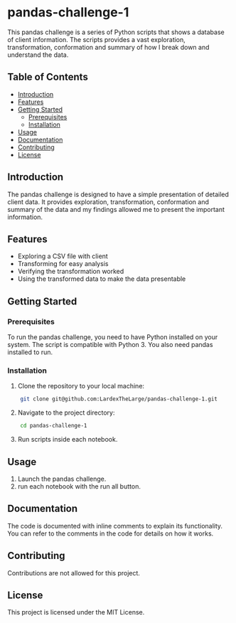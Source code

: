 # pandas-challenge-1

This pandas challenge is a series of Python scripts that shows a database of client information. The scripts provides a vast exploration, transformation, conformation and summary of how I break down and understand the data.

## Table of Contents

- [Introduction](#introduction)
- [Features](#features)
- [Getting Started](#getting-started)
  - [Prerequisites](#prerequisites)
  - [Installation](#installation)
- [Usage](#usage)
- [Documentation](#documentation)
- [Contributing](#contributing)
- [License](#license)

## Introduction

The pandas challenge is designed to have a simple presentation of detailed client data. It provides exploration, transformation, conformation and summary of the data and my findings allowed me to present the important information.

## Features

- Exploring a CSV file with client
- Transforming for easy analysis
- Verifying the transformation worked
- Using the transformed data to make the data presentable

## Getting Started

### Prerequisites

To run the pandas challenge, you need to have Python installed on your system. The script is compatible with Python 3.
You also need pandas installed to run.

### Installation

1. Clone the repository to your local machine:

```bash
    git clone git@github.com:LardexTheLarge/pandas-challenge-1.git
```

2. Navigate to the project directory:

```bash
    cd pandas-challenge-1
```

3. Run scripts inside each notebook.

## Usage

1. Launch the pandas challenge.
2. run each notebook with the run all button.

## Documentation

The code is documented with inline comments to explain its functionality. You can refer to the comments in the code for details on how it works.

## Contributing

Contributions are not allowed for this project.

## License

This project is licensed under the MIT License.
